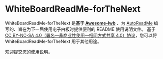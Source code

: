 # WhiteBoardReadMe-forTheNext

WhiteBoardReadMe-forTheNext 是**基于 [Awesome-Iwb](https://github.com/Awesome-Iwb/Awesome-Iwb)** 、为 [AutoReadMe](https://github.com/Xwei1645/AutoReadMe) 编写的、旨在为下一届使用电子白板时提供便利的 README 使用说明文件。
基于 [CC BY-NC-SA 4.0（署名—非商业性使用—相同方式共享 4.0）协议](LICENSE)，您可以将 WhiteBoardReadMe-forTheNext 用于其他用途。

欢迎提交您的使用说明。
